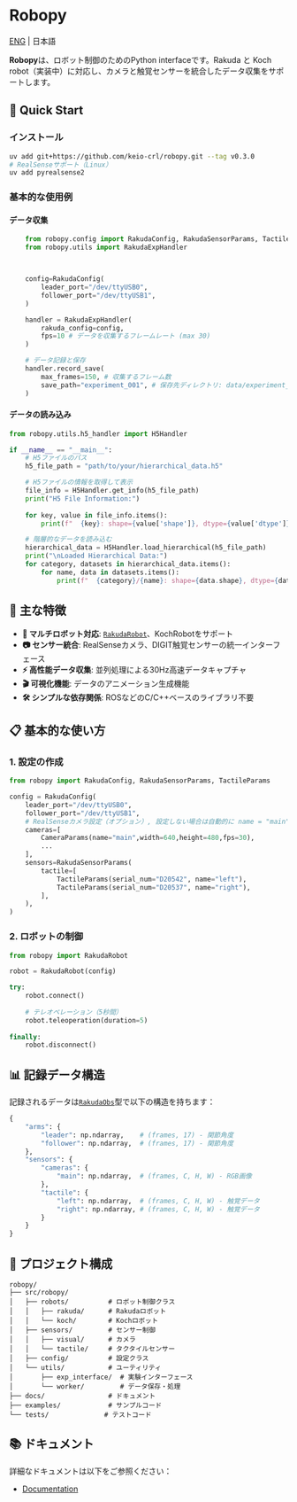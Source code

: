# Robopy

[ENG](README_EN.md) | 日本語

**Robopy**は、ロボット制御のためのPython interfaceです。Rakuda と Koch robot（実装中）に対応し、カメラと触覚センサーを統合したデータ収集をサポートします。

## 🚀 Quick Start

### インストール

```bash
uv add git+https://github.com/keio-crl/robopy.git --tag v0.3.0
# RealSenseサポート（Linux）
uv add pyrealsense2
```

### 基本的な使用例
#### データ収集

```python
    from robopy.config import RakudaConfig, RakudaSensorParams, TactileParams
    from robopy.utils import RakudaExpHandler



    config=RakudaConfig(
        leader_port="/dev/ttyUSB0",
        follower_port="/dev/ttyUSB1",
    )

    handler = RakudaExpHandler(
        rakuda_config=config,
        fps=10 # データを収集するフレームレート (max 30)
    )

    # データ記録と保存
    handler.record_save(
        max_frames=150, # 収集するフレーム数
        save_path="experiment_001", # 保存先ディレクトリ: data/experiment_001/...
    )
```
#### データの読み込み

```python
from robopy.utils.h5_handler import H5Handler

if __name__ == "__main__":
    # H5ファイルのパス
    h5_file_path = "path/to/your/hierarchical_data.h5"

    # H5ファイルの情報を取得して表示
    file_info = H5Handler.get_info(h5_file_path)
    print("H5 File Information:")
    
    for key, value in file_info.items():
        print(f"  {key}: shape={value['shape']}, dtype={value['dtype']}")

    # 階層的なデータを読み込む
    hierarchical_data = H5Handler.load_hierarchical(h5_file_path)
    print("\nLoaded Hierarchical Data:")
    for category, datasets in hierarchical_data.items():
        for name, data in datasets.items():
            print(f"  {category}/{name}: shape={data.shape}, dtype={data.dtype}")

```

## 🤖 主な特徴

- **🔄 マルチロボット対応**: [`RakudaRobot`](src/robopy/robots/rakuda/rakuda_robot.py)、KochRobotをサポート
- **📷 センサー統合**: RealSenseカメラ、DIGIT触覚センサーの統一インターフェース
- **⚡ 高性能データ収集**: 並列処理による30Hz高速データキャプチャ
- **🎬 可視化機能**: データのアニメーション生成機能
- **🛠 シンプルな依存関係**: ROSなどのC/C++ベースのライブラリ不要

## 📋 基本的な使い方

### 1. 設定の作成

```python
from robopy import RakudaConfig, RakudaSensorParams, TactileParams

config = RakudaConfig(
    leader_port="/dev/ttyUSB0",
    follower_port="/dev/ttyUSB1",
    # RealSenseカメラ設定（オプション）, 設定しない場合は自動的に name = "main"として1つのカメラが使用されます
    cameras=[
        CameraParams(name="main",width=640,height=480,fps=30),
        ...
    ],
    sensors=RakudaSensorParams(
        tactile=[
            TactileParams(serial_num="D20542", name="left"),
            TactileParams(serial_num="D20537", name="right"),
        ],
    ),
)
```

### 2. ロボットの制御

```python
from robopy import RakudaRobot

robot = RakudaRobot(config)

try:
    robot.connect()
    
    # テレオペレーション（5秒間）
    robot.teleoperation(duration=5)
    
finally:
    robot.disconnect()
```

## 📊 記録データ構造

記録されるデータは[`RakudaObs`](src/robopy/config/robot_config/rakuda_config.py)型で以下の構造を持ちます：

```python
{
    "arms": {
        "leader": np.ndarray,    # (frames, 17) - 関節角度
        "follower": np.ndarray,  # (frames, 17) - 関節角度
    },
    "sensors": {
        "cameras": {
            "main": np.ndarray,  # (frames, C, H, W) - RGB画像
        },
        "tactile": {
            "left": np.ndarray,  # (frames, C, H, W) - 触覚データ
            "right": np.ndarray, # (frames, C, H, W) - 触覚データ
        }
    }
}
```

## 📁 プロジェクト構成

```
robopy/
├── src/robopy/
│   ├── robots/          # ロボット制御クラス
│   │   ├── rakuda/      # Rakudaロボット
│   │   └── koch/        # Kochロボット
│   ├── sensors/         # センサー制御
│   │   ├── visual/      # カメラ
│   │   └── tactile/     # タクタイルセンサー
│   ├── config/          # 設定クラス
│   └── utils/           # ユーティリティ
│       ├── exp_interface/  # 実験インターフェース
│       └── worker/         # データ保存・処理
├── docs/                # ドキュメント
├── examples/            # サンプルコード
└── tests/              # テストコード
```

## 📚 ドキュメント

詳細なドキュメントは以下をご参照ください：

- [Documentation](https://keio-crl.github.io/robopy/)